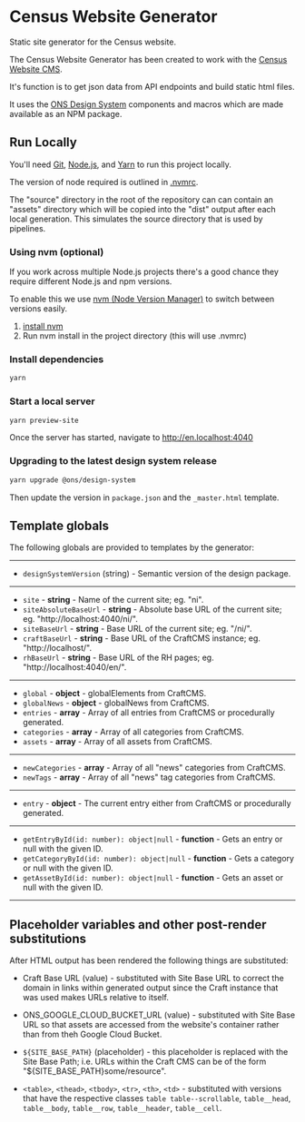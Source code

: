 # Census Website Generator
Static site generator for the Census website.

The Census Website Generator has been created to work with the [Census Website CMS](https://github.com/ONSdigital/census-website-cms).

It's function is to get json data from API endpoints and build static html files.

It uses the [ONS Design System](https://github.com/ONSdigital/design-system) components and macros which are made available as an NPM package.

## Run Locally

You'll need [Git](https://help.github.com/articles/set-up-git/), [Node.js](https://nodejs.org/en/), and [Yarn](https://yarnpkg.com/en/docs/getting-started) to run this project locally.

The version of node required is outlined in [.nvmrc](./.nvmrc).

The "source" directory in the root of the repository can can contain an "assets" directory which will be copied into the "dist" output after each local generation. This simulates the source directory that is used by pipelines.

### Using nvm (optional)

If you work across multiple Node.js projects there's a good chance they require different Node.js and npm versions.

To enable this we use [nvm (Node Version Manager)](https://github.com/creationix/nvm) to switch between versions easily.

1. [install nvm](https://github.com/creationix/nvm#installation)
2. Run nvm install in the project directory (this will use .nvmrc)

### Install dependencies

```bash
yarn
```

### Start a local server

```bash
yarn preview-site
```

Once the server has started, navigate to <http://en.localhost:4040>


### Upgrading to the latest design system release

```bash
yarn upgrade @ons/design-system
```

Then update the version in `package.json` and the `_master.html` template.


## Template globals

The following globals are provided to templates by the generator:

---
  - `designSystemVersion` (string) - Semantic version of the design package.
---
  - `site` - **string** - Name of the current site; eg. "ni".
  - `siteAbsoluteBaseUrl` - **string** - Absolute base URL of the current site; eg. "http://localhost:4040/ni/".
  - `siteBaseUrl` - **string** - Base URL of the current site; eg. "/ni/".
  - `craftBaseUrl` - **string** - Base URL of the CraftCMS instance; eg. "http://localhost/".
  - `rhBaseUrl` - **string** - Base URL of the RH pages; eg. "http://localhost:4040/en/".
---
  - `global` - **object** - globalElements from CraftCMS.
  - `globalNews` - **object** - globalNews from CraftCMS.
  - `entries` - **array** - Array of all entries from CraftCMS or procedurally generated.
  - `categories` - **array** - Array of all categories from CraftCMS.
  - `assets` - **array** - Array of all assets from CraftCMS.
---
  - `newCategories` - **array** - Array of all "news" categories from CraftCMS.
  - `newTags` - **array** - Array of all "news" tag categories from CraftCMS.
---
  - `entry` - **object** - The current entry either from CraftCMS or procedurally generated.
---
  - `getEntryById(id: number): object|null` - **function** - Gets an entry or null with the given ID.
  - `getCategoryById(id: number): object|null` - **function** - Gets a category or null with the given ID.
  - `getAssetById(id: number): object|null` - **function** - Gets an asset or null with the given ID.
---


## Placeholder variables and other post-render substitutions

After HTML output has been rendered the following things are substituted:

- Craft Base URL (value) - substituted with Site Base URL to correct the domain in links within generated output since the Craft instance that was used makes URLs relative to itself.

- ONS_GOOGLE_CLOUD_BUCKET_URL (value) - substituted with Site Base URL so that assets are accessed from the website's container rather than from theh Google Cloud Bucket.

- `${SITE_BASE_PATH}` (placeholder) - this placeholder is replaced with the Site Base Path; i.e. URLs within the Craft CMS can be of the form "${SITE_BASE_PATH}some/resource".

- `<table>`, `<thead>`, `<tbody>`, `<tr>`, `<th>`, `<td>` - substituted with versions that have the respective classes `table table--scrollable`, `table__head`, `table__body`, `table__row`, `table__header`, `table__cell`.
